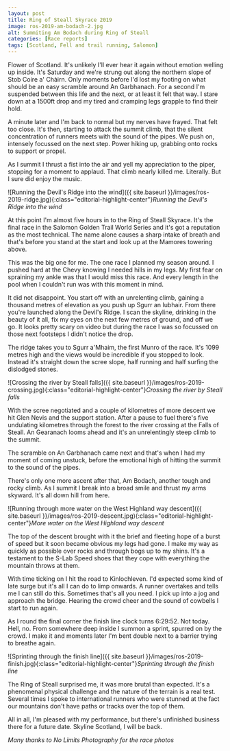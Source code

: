 ```yaml
---
layout: post
title: Ring of Steall Skyrace 2019
image: ros-2019-am-bodach-2.jpg
alt: Summiting Am Bodach during Ring of Steall
categories: [Race reports]
tags: [Scotland, Fell and trail running, Salomon]
---
```


Flower of Scotland. It's unlikely I'll ever hear it again without emotion welling up inside. It's Saturday and we're strung out along the northern slope of Stob Coire a' Chàirn. Only moments before I'd lost my footing on what should be an easy scramble around An Garbhanach. For a second I'm suspended between this life and the next, or at least it felt that way. I stare down at a 1500ft drop and my tired and cramping legs grapple to find their hold. 

A minute later and I'm back to normal but my nerves have frayed. That felt too close. It's then, starting to attack the summit climb, that the silent concentration of runners meets with the sound of the pipes. We push on, intensely focussed on the next step. Power hiking up, grabbing onto rocks to support or propel.

As I summit I thrust a fist into the air and yell my appreciation to the piper, stopping for a moment to applaud. That climb nearly killed me. Literally. But I sure did enjoy the music.

![Running the Devil's Ridge into the wind]({{ site.baseurl }}/images/ros-2019-ridge.jpg){:class="editorial-highlight-center"}*Running the Devil's Ridge into the wind*

At this point I'm almost five hours in to the Ring of Steall Skyrace. It's the final race in the Salomon Golden Trail World Series and it's got a reputation as the most technical. The name alone causes a sharp intake of breath and that's before you stand at the start and look up at the Mamores towering above.

This was the big one for me. The one race I planned my season around. I pushed hard at the Chevy knowing I needed hills in my legs. My first fear on spraining my ankle was that I would miss this race. And every length in the pool when I couldn't run was with this moment in mind.

It did not disappoint. You start off with an unrelenting climb, gaining a thousand metres of elevation as you push up Sgurr an Iubhair. From there you're launched along the Devil's Ridge. I scan the skyline, drinking in the beauty of it all, fix my eyes on the next few metres of ground, and off we go. It looks pretty scary on video but during the race I was so focussed on those next footsteps I didn't notice the drop.

The ridge takes you to Sgurr a'Mhaim, the first Munro of the race. It's 1099 metres high and the views would be incredible if you stopped to look. Instead it's straight down the scree slope, half running and half surfing the dislodged stones.

![Crossing the river by Steall falls]({{ site.baseurl }}/images/ros-2019-crossing.jpg){:class="editorial-highlight-center"}*Crossing the river by Steall falls*

With the scree negotiated and a couple of kilometres of more descent we hit Glen Nevis and the support station. After a pause to fuel there's five undulating kilometres through the forest to the river crossing at the Falls of Steall. An Gearanach looms ahead and it's an unrelentingly steep climb to the summit.

The scramble on An Garbhanach came next and that's when I had my moment of coming unstuck, before the emotional high of hitting the summit to the sound of the pipes.

There's only one more ascent after that, Am Bodach, another tough and rocky climb. As I summit I break into a broad smile and thrust my arms skyward. It's all down hill from here.

![Running through more water on the West Highland way descent]({{ site.baseurl }}/images/ros-2019-descent.jpg){:class="editorial-highlight-center"}*More water on the West Highland way descent*


The top of the descent brought with it the brief and fleeting hope of a burst of speed but it soon became obvious my legs had gone. I make my way as quickly as possible over rocks and through bogs up to my shins. It's a testament to the S-Lab Speed shoes that they cope with everything the mountain throws at them.

With time ticking on I hit the road to Kinlochleven. I'd expected some kind of late surge but it's all I can do to limp onwards. A runner overtakes and tells me I can still do this. Sometimes that's all you need. I pick up into a jog and approach the bridge. Hearing the crowd cheer and the sound of cowbells I start to run again.

As I round the final corner the finish line clock turns 6:29:52. Not today. Hell, no. From somewhere deep inside I summon a sprint, spurred on by the crowd. I make it and moments later I'm bent double next to a barrier trying to breathe again.

![Sprinting through the finish line]({{ site.baseurl }}/images/ros-2019-finish.jpg){:class="editorial-highlight-center"}*Sprinting through the finish line*

The Ring of Steall surprised me, it was more brutal than expected. It's a phenomenal physical challenge and the nature of the terrain is a real test. Several times I spoke to international runners who were stunned at the fact our mountains don't have paths or tracks over the top of them.

All in all, I'm pleased with my performance, but there's unfinished business there for a future date. Skyline Scotland, I will be back.

*Many thanks to No Limits Photography for the race photos*

